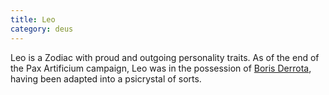 ```yaml
---
title: Leo
category: deus
---
```

Leo is a Zodiac with proud and outgoing personality traits. As of the end of the Pax Artificium campaign, Leo was in the possession of [Boris Derrota](npc-boris), having been adapted into a psicrystal of sorts.
